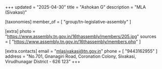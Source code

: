 +++
updated = "2025-04-30"
title = "Ashokan  G"
description = "MLA (Sivakasi)"

[taxonomies]
member_of = [
    "group/tn-legislative-assembly"
]

[extra]
photo = "https://www.assembly.tn.gov.in/16thassembly/members/205.jpg"
sources = [
    "https://www.assembly.tn.gov.in/16thassembly/members.php"
]

[extra.contacts]
email = "mlasivakasi@tn.gov.in"
phone = [
    "9443162955"
]
address = "No.701, Gnanagiri Road, Coronation Colony, Sivakasi, Virudhunagar District - 626 123"
+++
